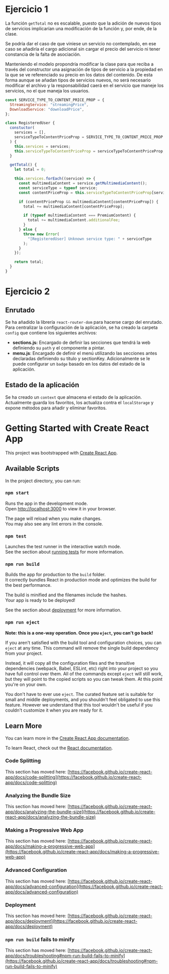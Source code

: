 # Ejercicio 1

La función `getTotal` no es escalable, puesto que la adición de nuevos tipos de servicios implicarían una modificación de la función y, por ende, de la clase.

Se podría dar el caso de que viniese un servicio no contemplado, en ese caso se añadiría el cargo adicional sin cargar el precio del servicio ni tener constancia de la falta de asociación.

Manteniendo el modelo propondría modificar la clase para que reciba a través del constructor una asignación de tipos de servicio a la propiedad en la que se ve referenciado su precio en los datos del contenido. De esta forma aunque se añadan tipos de servicios nuevos, no será necesario modificar el archivo y la responsabilidad caerá en el servicio que maneje los servicios, no el que maneja los usuarios.

```javascript
const SERVICE_TYPE_TO_CONTENT_PRICE_PROP = {
  StreamingService: "streamingPrice",
  DownloadService: "downloadPrice",
};

class RegisteredUser {
  constuctor(
    services = [],
    serviceTypeToContentPriceProp = SERVICE_TYPE_TO_CONTENT_PRICE_PROP
  ) {
    this.services = services;
    this.serviceTypeToContentPriceProp = serviceTypeToContentPriceProp;
  }

  getTotal() {
    let total = 0;

    this.services.forEach((service) => {
      const multimediaContent = service.getMultimediaContent();
      const serviceType = typeof service;
      const contentPriceProp = this.serviceTypeToContentPriceProp[serviceType];

      if (contentPriceProp && multimediaContent[contentPriceProp]) {
        total += multimediaContent[contentPriceProp];

        if (typeof multimediaContent === PremiumContent) {
          total += multimediaContent.additionalFee;
        }
      } else {
        throw new Error(
          "[RegisteredUser] Unknown service type: " + serviceType
        );
      }
    });

    return total;
  }
}
```

# Ejercicio 2

## Enrutado

Se ha añadido la librería `react-router-dom` para hacerse cargo del enrutado. Para centralizar la configuración de la aplicación, se ha creado la carpeta `config` que contiene los siguientes archivos:

- **sections.js:** Encargado de definir las secciones que tendrá la web definiendo su `path` y el componente a pintar.
- **menu.js**: Encargado de definir el menú utilizando las secciones antes declaradas definiendo su título y sectionKey. Adicionalmente se le puede configurar un `badge` basado en los datos del estado de la aplicación.

## Estado de la aplicación

Se ha creado un `context` que almacena el estado de la aplicación. Actualmente guarda los favoritos, los actualiza contra el `localStorage` y expone métodos para añadir y eliminar favoritos.

# Getting Started with Create React App

This project was bootstrapped with [Create React App](https://github.com/facebook/create-react-app).

## Available Scripts

In the project directory, you can run:

### `npm start`

Runs the app in the development mode.\
Open [http://localhost:3000](http://localhost:3000) to view it in your browser.

The page will reload when you make changes.\
You may also see any lint errors in the console.

### `npm test`

Launches the test runner in the interactive watch mode.\
See the section about [running tests](https://facebook.github.io/create-react-app/docs/running-tests) for more information.

### `npm run build`

Builds the app for production to the `build` folder.\
It correctly bundles React in production mode and optimizes the build for the best performance.

The build is minified and the filenames include the hashes.\
Your app is ready to be deployed!

See the section about [deployment](https://facebook.github.io/create-react-app/docs/deployment) for more information.

### `npm run eject`

**Note: this is a one-way operation. Once you `eject`, you can't go back!**

If you aren't satisfied with the build tool and configuration choices, you can `eject` at any time. This command will remove the single build dependency from your project.

Instead, it will copy all the configuration files and the transitive dependencies (webpack, Babel, ESLint, etc) right into your project so you have full control over them. All of the commands except `eject` will still work, but they will point to the copied scripts so you can tweak them. At this point you're on your own.

You don't have to ever use `eject`. The curated feature set is suitable for small and middle deployments, and you shouldn't feel obligated to use this feature. However we understand that this tool wouldn't be useful if you couldn't customize it when you are ready for it.

## Learn More

You can learn more in the [Create React App documentation](https://facebook.github.io/create-react-app/docs/getting-started).

To learn React, check out the [React documentation](https://reactjs.org/).

### Code Splitting

This section has moved here: [https://facebook.github.io/create-react-app/docs/code-splitting](https://facebook.github.io/create-react-app/docs/code-splitting)

### Analyzing the Bundle Size

This section has moved here: [https://facebook.github.io/create-react-app/docs/analyzing-the-bundle-size](https://facebook.github.io/create-react-app/docs/analyzing-the-bundle-size)

### Making a Progressive Web App

This section has moved here: [https://facebook.github.io/create-react-app/docs/making-a-progressive-web-app](https://facebook.github.io/create-react-app/docs/making-a-progressive-web-app)

### Advanced Configuration

This section has moved here: [https://facebook.github.io/create-react-app/docs/advanced-configuration](https://facebook.github.io/create-react-app/docs/advanced-configuration)

### Deployment

This section has moved here: [https://facebook.github.io/create-react-app/docs/deployment](https://facebook.github.io/create-react-app/docs/deployment)

### `npm run build` fails to minify

This section has moved here: [https://facebook.github.io/create-react-app/docs/troubleshooting#npm-run-build-fails-to-minify](https://facebook.github.io/create-react-app/docs/troubleshooting#npm-run-build-fails-to-minify)
